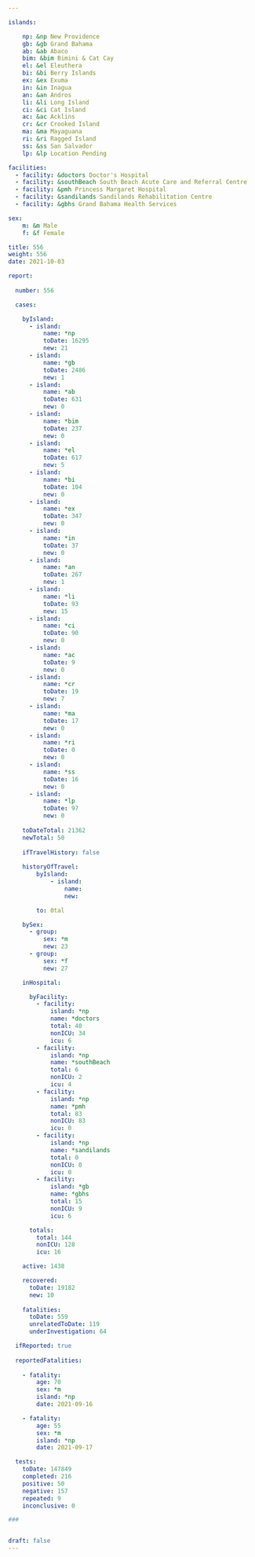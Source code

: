 ```yaml
---

islands:

    np: &np New Providence
    gb: &gb Grand Bahama
    ab: &ab Abaco
    bim: &bim Bimini & Cat Cay
    el: &el Eleuthera
    bi: &bi Berry Islands
    ex: &ex Exuma
    in: &in Inagua
    an: &an Andros
    li: &li Long Island
    ci: &ci Cat Island
    ac: &ac Acklins
    cr: &cr Crooked Island
    ma: &ma Mayaguana
    ri: &ri Ragged Island
    ss: &ss San Salvador
    lp: &lp Location Pending

facilities:
  - facility: &doctors Doctor's Hospital
  - facility: &southBeach South Beach Acute Care and Referral Centre
  - facility: &pmh Princess Margaret Hospital
  - facility: &sandilands Sandilands Rehabilitation Centre
  - facility: &gbhs Grand Bahama Health Services

sex:
    m: &m Male
    f: &f Female

title: 556
weight: 556
date: 2021-10-03

report:
  
  number: 556

  cases:

    byIsland:
      - island:
          name: *np 
          toDate: 16295
          new: 21
      - island:
          name: *gb 
          toDate: 2486 
          new: 1
      - island:
          name: *ab 
          toDate: 631 
          new: 0
      - island:
          name: *bim
          toDate: 237
          new: 0
      - island:
          name: *el 
          toDate: 617
          new: 5
      - island:
          name: *bi
          toDate: 104
          new: 0
      - island:
          name: *ex 
          toDate: 347
          new: 0
      - island:
          name: *in 
          toDate: 37
          new: 0
      - island:
          name: *an 
          toDate: 267
          new: 1
      - island:
          name: *li 
          toDate: 93 
          new: 15
      - island:
          name: *ci 
          toDate: 90 
          new: 0
      - island:
          name: *ac 
          toDate: 9
          new: 0
      - island:
          name: *cr 
          toDate: 19
          new: 7
      - island:
          name: *ma 
          toDate: 17 
          new: 0
      - island:
          name: *ri 
          toDate: 0
          new: 0
      - island:
          name: *ss  
          toDate: 16
          new: 0
      - island:
          name: *lp 
          toDate: 97
          new: 0
    
    toDateTotal: 21362
    newTotal: 50
    
    ifTravelHistory: false
    
    historyOfTravel:
        byIsland:
            - island:
                name: 
                new: 

        to: 0tal

    bySex:
      - group:
          sex: *m
          new: 23
      - group:
          sex: *f
          new: 27

    inHospital:

      byFacility:
        - facility:
            island: *np
            name: *doctors
            total: 40
            nonICU: 34
            icu: 6
        - facility:
            island: *np
            name: *southBeach
            total: 6
            nonICU: 2
            icu: 4
        - facility:
            island: *np
            name: *pmh
            total: 83 
            nonICU: 83
            icu: 0
        - facility:
            island: *np
            name: *sandilands
            total: 0
            nonICU: 0
            icu: 0
        - facility:
            island: *gb
            name: *gbhs
            total: 15
            nonICU: 9
            icu: 6

      totals:
        total: 144    
        nonICU: 128
        icu: 16

    active: 1438

    recovered: 
      toDate: 19182
      new: 10
    
    fatalities:
      toDate: 559 
      unrelatedToDate: 119
      underInvestigation: 64

  ifReported: true
  
  reportedFatalities:
    
    - fatality: 
        age: 70
        sex: *m
        island: *np
        date: 2021-09-16

    - fatality: 
        age: 55
        sex: *m
        island: *np
        date: 2021-09-17

  tests:
    toDate: 147849
    completed: 216
    positive: 50
    negative: 157
    repeated: 9
    inconclusive: 0 

###


draft: false
---
```

